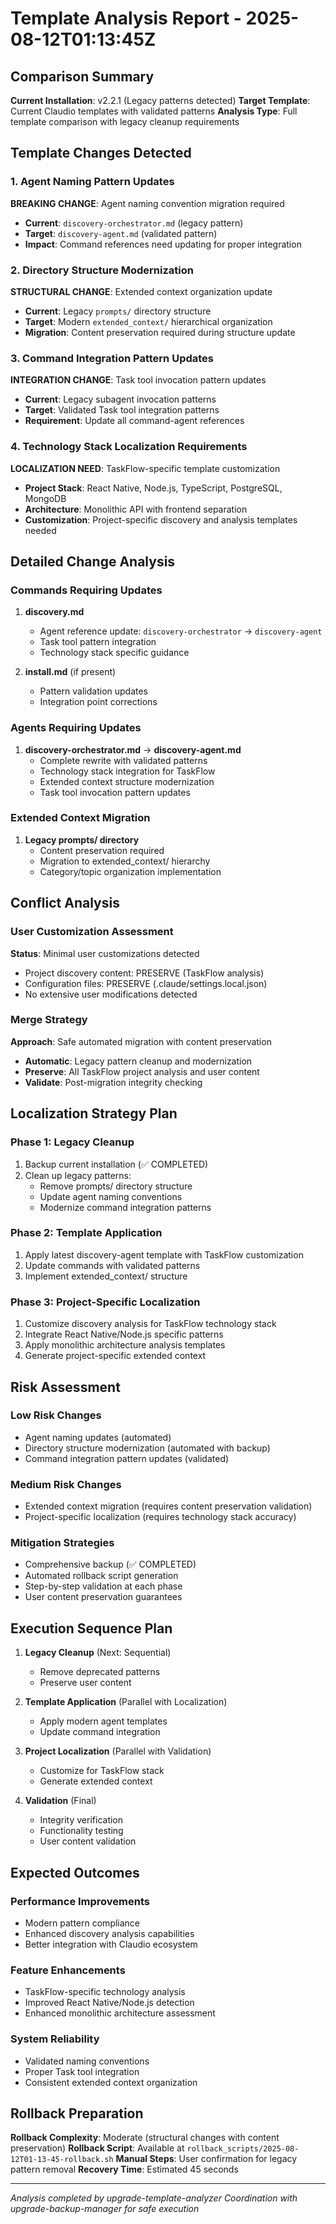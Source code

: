# Template Analysis Report - 2025-08-12T01:13:45Z

## Comparison Summary

**Current Installation**: v2.2.1 (Legacy patterns detected)
**Target Template**: Current Claudio templates with validated patterns
**Analysis Type**: Full template comparison with legacy cleanup requirements

## Template Changes Detected

### 1. Agent Naming Pattern Updates
**BREAKING CHANGE**: Agent naming convention migration required
- **Current**: `discovery-orchestrator.md` (legacy pattern)
- **Target**: `discovery-agent.md` (validated pattern)
- **Impact**: Command references need updating for proper integration

### 2. Directory Structure Modernization
**STRUCTURAL CHANGE**: Extended context organization update
- **Current**: Legacy `prompts/` directory structure
- **Target**: Modern `extended_context/` hierarchical organization
- **Migration**: Content preservation required during structure update

### 3. Command Integration Pattern Updates
**INTEGRATION CHANGE**: Task tool invocation pattern updates
- **Current**: Legacy subagent invocation patterns
- **Target**: Validated Task tool integration patterns
- **Requirement**: Update all command-agent references

### 4. Technology Stack Localization Requirements
**LOCALIZATION NEED**: TaskFlow-specific template customization
- **Project Stack**: React Native, Node.js, TypeScript, PostgreSQL, MongoDB
- **Architecture**: Monolithic API with frontend separation
- **Customization**: Project-specific discovery and analysis templates needed

## Detailed Change Analysis

### Commands Requiring Updates
1. **discovery.md**
   - Agent reference update: `discovery-orchestrator` → `discovery-agent`
   - Task tool pattern integration
   - Technology stack specific guidance

2. **install.md** (if present)
   - Pattern validation updates
   - Integration point corrections

### Agents Requiring Updates
1. **discovery-orchestrator.md** → **discovery-agent.md**
   - Complete rewrite with validated patterns
   - Technology stack integration for TaskFlow
   - Extended context structure modernization
   - Task tool invocation pattern updates

### Extended Context Migration
1. **Legacy prompts/ directory**
   - Content preservation required
   - Migration to extended_context/ hierarchy
   - Category/topic organization implementation

## Conflict Analysis

### User Customization Assessment
**Status**: Minimal user customizations detected
- Project discovery content: PRESERVE (TaskFlow analysis)
- Configuration files: PRESERVE (.claude/settings.local.json)
- No extensive user modifications detected

### Merge Strategy
**Approach**: Safe automated migration with content preservation
- **Automatic**: Legacy pattern cleanup and modernization
- **Preserve**: All TaskFlow project analysis and user content
- **Validate**: Post-migration integrity checking

## Localization Strategy Plan

### Phase 1: Legacy Cleanup
1. Backup current installation (✅ COMPLETED)
2. Clean up legacy patterns:
   - Remove prompts/ directory structure
   - Update agent naming conventions
   - Modernize command integration patterns

### Phase 2: Template Application
1. Apply latest discovery-agent template with TaskFlow customization
2. Update commands with validated patterns
3. Implement extended_context/ structure

### Phase 3: Project-Specific Localization
1. Customize discovery analysis for TaskFlow technology stack
2. Integrate React Native/Node.js specific patterns
3. Apply monolithic architecture analysis templates
4. Generate project-specific extended context

## Risk Assessment

### Low Risk Changes
- Agent naming updates (automated)
- Directory structure modernization (automated with backup)
- Command integration pattern updates (validated)

### Medium Risk Changes
- Extended context migration (requires content preservation validation)
- Project-specific localization (requires technology stack accuracy)

### Mitigation Strategies
- Comprehensive backup (✅ COMPLETED)
- Automated rollback script generation
- Step-by-step validation at each phase
- User content preservation guarantees

## Execution Sequence Plan

1. **Legacy Cleanup** (Next: Sequential)
   - Remove deprecated patterns
   - Preserve user content
   
2. **Template Application** (Parallel with Localization)
   - Apply modern agent templates
   - Update command integration
   
3. **Project Localization** (Parallel with Validation)
   - Customize for TaskFlow stack
   - Generate extended context

4. **Validation** (Final)
   - Integrity verification
   - Functionality testing
   - User content validation

## Expected Outcomes

### Performance Improvements
- Modern pattern compliance
- Enhanced discovery analysis capabilities
- Better integration with Claudio ecosystem

### Feature Enhancements
- TaskFlow-specific technology analysis
- Improved React Native/Node.js detection
- Enhanced monolithic architecture assessment

### System Reliability
- Validated naming conventions
- Proper Task tool integration
- Consistent extended context organization

## Rollback Preparation

**Rollback Complexity**: Moderate (structural changes with content preservation)
**Rollback Script**: Available at `rollback_scripts/2025-08-12T01-13-45-rollback.sh`
**Manual Steps**: User confirmation for legacy pattern removal
**Recovery Time**: Estimated 45 seconds

---

*Analysis completed by upgrade-template-analyzer*
*Coordination with upgrade-backup-manager for safe execution*
